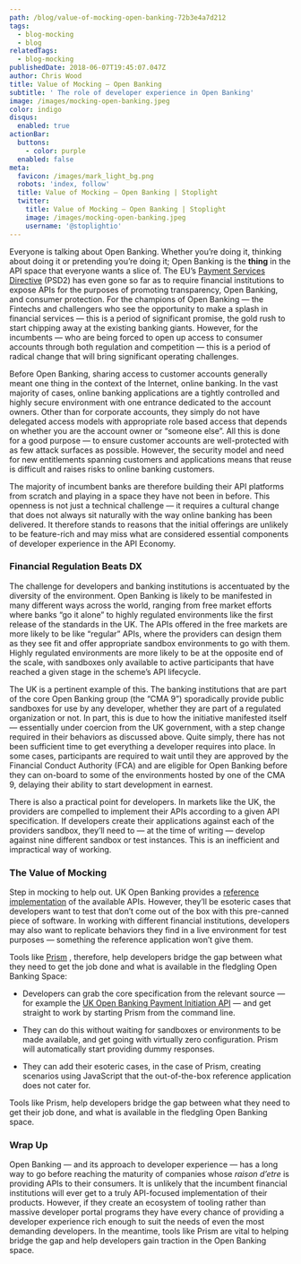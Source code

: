 ```yaml
---
path: /blog/value-of-mocking-open-banking-72b3e4a7d212
tags:
  - blog-mocking
  - blog
relatedTags:
  - blog-mocking
publishedDate: 2018-06-07T19:45:07.047Z
author: Chris Wood
title: Value of Mocking — Open Banking
subtitle: ' The role of developer experience in Open Banking'
image: /images/mocking-open-banking.jpeg
color: indigo
disqus:
  enabled: true
actionBar:
  buttons:
    - color: purple
  enabled: false
meta:
  favicon: /images/mark_light_bg.png
  robots: 'index, follow'
  title: Value of Mocking — Open Banking | Stoplight
  twitter:
    title: Value of Mocking — Open Banking | Stoplight
    image: /images/mocking-open-banking.jpeg
    username: '@stoplightio'
---
```

Everyone is talking about Open Banking. Whether you’re doing it, thinking about doing it or pretending you’re doing it; Open Banking is the **thing** in the API space that everyone wants a slice of. The EU’s [Payment Services Directive](https://en.wikipedia.org/wiki/Payment_Services_Directive) (PSD2) has even gone so far as to require financial institutions to expose APIs for the purposes of promoting transparency, Open Banking, and consumer protection. For the champions of Open Banking — the Fintechs and challengers who see the opportunity to make a splash in financial services — this is a period of significant promise, the gold rush to start chipping away at the existing banking giants. However, for the incumbents — who are being forced to open up access to consumer accounts through both regulation and competition — this is a period of radical change that will bring significant operating challenges.

Before Open Banking, sharing access to customer accounts generally meant one thing in the context of the Internet, online banking. In the vast majority of cases, online banking applications are a tightly controlled and highly secure environment with one entrance dedicated to the account owners. Other than for corporate accounts, they simply do not have delegated access models with appropriate role based access that depends on whether you are the account owner or “someone else”. All this is done for a good purpose — to ensure customer accounts are well-protected with as few attack surfaces as possible. However, the security model and need for new entitlements spanning customers and applications means that reuse is difficult and raises risks to online banking customers.

The majority of incumbent banks are therefore building their API platforms from scratch and playing in a space they have not been in before. This openness is not just a technical challenge — it requires a cultural change that does not always sit naturally with the way online banking has been delivered. It therefore stands to reasons that the initial offerings are unlikely to be feature-rich and may miss what are considered essential components of developer experience in the API Economy.

### **Financial Regulation Beats DX**

The challenge for developers and banking institutions is accentuated by the diversity of the environment. Open Banking is likely to be manifested in many different ways across the world, ranging from free market efforts where banks “go it alone” to highly regulated environments like the first release of the standards in the UK. The APIs offered in the free markets are more likely to be like “regular” APIs, where the providers can design them as they see fit and offer appropriate sandbox environments to go with them. Highly regulated environments are more likely to be at the opposite end of the scale, with sandboxes only available to active participants that have reached a given stage in the scheme’s API lifecycle.

The UK is a pertinent example of this. The banking institutions that are part of the core Open Banking group (the “CMA 9”) sporadically provide public sandboxes for use by any developer, whether they are part of a regulated organization or not. In part, this is due to how the initiative manifested itself — essentially under coercion from the UK government, with a step change required in their behaviors as discussed above. Quite simply, there has not been sufficient time to get everything a developer requires into place. In some cases, participants are required to wait until they are approved by the Financial Conduct Authority (FCA) and are eligible for Open Banking before they can on-board to some of the environments hosted by one of the CMA 9, delaying their ability to start development in earnest.

There is also a practical point for developers. In markets like the UK, the providers are compelled to implement their APIs according to a given API specification. If developers create their applications against each of the providers sandbox, they’ll need to — at the time of writing — develop against nine different sandbox or test instances. This is an inefficient and impractical way of working.

### **The Value of Mocking**

Step in mocking to help out. UK Open Banking provides a [reference implementation](https://github.com/OpenBankingUK/tpp-reference-server) of the available APIs. However, they’ll be esoteric cases that developers want to test that don’t come out of the box with this pre-canned piece of software. In working with different financial institutions, developers may also want to replicate behaviors they find in a live environment for test purposes — something the reference application won’t give them.

Tools like [Prism](https://stoplight.io/platform/prism/) , therefore, help developers bridge the gap between what they need to get the job done and what is available in the fledgling Open Banking Space:

* Developers can grab the core specification from the relevant source — for example the [UK Open Banking Payment Initiation API](https://github.com/OpenBankingUK/payment-initiation-api-spec/blob/master/dist/v1.1/payment-initiation-swagger.yaml) — and get straight to work by starting Prism from the command line.

* They can do this without waiting for sandboxes or environments to be made available, and get going with virtually zero configuration. Prism will automatically start providing dummy responses.

* They can add their esoteric cases, in the case of Prism, creating scenarios using JavaScript that the out-of-the-box reference application does not cater for.

Tools like Prism, help developers bridge the gap between what they need to get their job done, and what is available in the fledgling Open Banking space.

### **Wrap Up**

Open Banking — and its approach to developer experience — has a long way to go before reaching the maturity of companies whose *raison d’etre* is providing APIs to their consumers. It is unlikely that the incumbent financial institutions will ever get to a truly API-focused implementation of their products. However, if they create an ecosystem of tooling rather than massive developer portal programs they have every chance of providing a developer experience rich enough to suit the needs of even the most demanding developers. In the meantime, tools like Prism are vital to helping bridge the gap and help developers gain traction in the Open Banking space.
